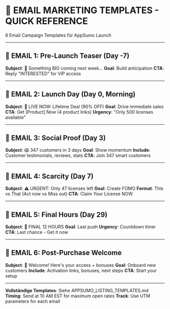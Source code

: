 # 📧 EMAIL MARKETING TEMPLATES - QUICK REFERENCE

6 Email Campaign Templates für AppSumo Launch

---

## 📨 EMAIL 1: Pre-Launch Teaser (Day -7)
**Subject**: 🚀 Something BIG coming next week...
**Goal**: Build anticipation
**CTA**: Reply "INTERESTED" for VIP access

---

## 📨 EMAIL 2: Launch Day (Day 0, Morning)
**Subject**: 🎉 LIVE NOW: Lifetime Deal (90% OFF)
**Goal**: Drive immediate sales
**CTA**: Get [Product] Now (4 product links)
**Urgency**: "Only 500 licenses available"

---

## 📨 EMAIL 3: Social Proof (Day 3)
**Subject**: 😱 347 customers in 3 days
**Goal**: Show momentum
**Include**: Customer testimonials, reviews, stats
**CTA**: Join 347 smart customers

---

## 📨 EMAIL 4: Scarcity (Day 7)
**Subject**: ⚠️ URGENT: Only 47 licenses left
**Goal**: Create FOMO
**Format**: This vs That (Act now vs Miss out)
**CTA**: Claim Your License NOW

---

## 📨 EMAIL 5: Final Hours (Day 29)
**Subject**: 🚨 FINAL 12 HOURS
**Goal**: Last push
**Urgency**: Countdown timer
**CTA**: Last chance - Get it now

---

## 📨 EMAIL 6: Post-Purchase Welcome
**Subject**: 🎉 Welcome! Here's your access + bonuses
**Goal**: Onboard new customers
**Include**: Activation links, bonuses, next steps
**CTA**: Start your setup

---

**Vollständige Templates**: Siehe APPSUMO_LISTING_TEMPLATES.md
**Timing**: Send at 10 AM EST for maximum open rates
**Track**: Use UTM parameters for each email
